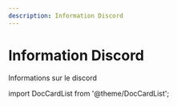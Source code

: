 ```yaml
---
description: Information Discord
---
```


# Information Discord

Informations sur le discord

import DocCardList from '@theme/DocCardList';

<DocCardList />
